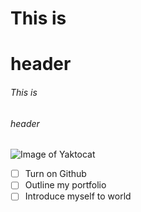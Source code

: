 # This is <h1> header
###### This is <h6> header
![Image of Yaktocat](https://octodex.github.com/images/yaktocat.png)
- [ ] Turn on Github
- [ ] Outline my portfolio
- [ ] Introduce myself to world
